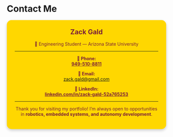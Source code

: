 # Contact Me

<div class="md-card" style="max-width:500px;margin:auto;text-align:center;background-color:#FFD700;color:#7B1E3A;padding:25px;border-radius:15px;box-shadow:0 4px 10px rgba(0,0,0,0.2);">

<h2 style="margin-top:0;">Zack Gald</h2>
<p>📍 Engineering Student — Arizona State University</p>

---

**📱 Phone:**  
<a href="tel:+19495108811" style="color:#7B1E3A;font-weight:bold;">949-510-8811</a>

**📧 Email:**  
<a href="mailto:zack.gald@gmail.com" style="color:#7B1E3A;font-weight:bold;">zack.gald@gmail.com</a>

**💼 LinkedIn:**  
<a href="https://www.linkedin.com/in/zack-gald-52a765253" target="_blank" style="color:#7B1E3A;font-weight:bold;">linkedin.com/in/zack-gald-52a765253</a>

---

<p>Thank you for visiting my portfolio!  
I’m always open to opportunities in <b>robotics, embedded systems, and autonomy development</b>.</p>

</div>
